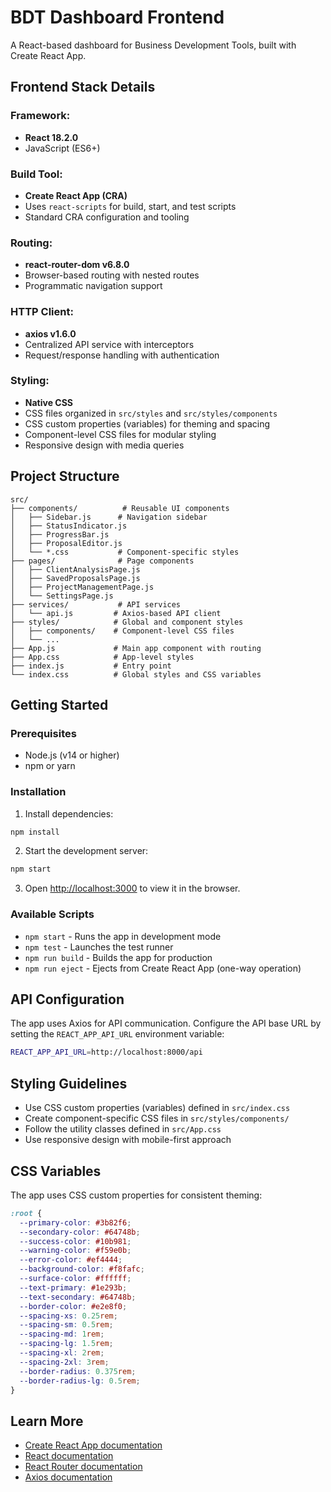# BDT Dashboard Frontend

A React-based dashboard for Business Development Tools, built with Create React App.

## Frontend Stack Details

### Framework:
- **React 18.2.0**
- JavaScript (ES6+)

### Build Tool:
- **Create React App (CRA)**
- Uses `react-scripts` for build, start, and test scripts
- Standard CRA configuration and tooling

### Routing:
- **react-router-dom v6.8.0**
- Browser-based routing with nested routes
- Programmatic navigation support

### HTTP Client:
- **axios v1.6.0**
- Centralized API service with interceptors
- Request/response handling with authentication

### Styling:
- **Native CSS**
- CSS files organized in `src/styles` and `src/styles/components`
- CSS custom properties (variables) for theming and spacing
- Component-level CSS files for modular styling
- Responsive design with media queries

## Project Structure

```
src/
├── components/          # Reusable UI components
│   ├── Sidebar.js      # Navigation sidebar
│   ├── StatusIndicator.js
│   ├── ProgressBar.js
│   ├── ProposalEditor.js
│   └── *.css           # Component-specific styles
├── pages/              # Page components
│   ├── ClientAnalysisPage.js
│   ├── SavedProposalsPage.js
│   ├── ProjectManagementPage.js
│   └── SettingsPage.js
├── services/           # API services
│   └── api.js         # Axios-based API client
├── styles/            # Global and component styles
│   ├── components/    # Component-level CSS files
│   └── ...
├── App.js             # Main app component with routing
├── App.css            # App-level styles
├── index.js           # Entry point
└── index.css          # Global styles and CSS variables
```

## Getting Started

### Prerequisites
- Node.js (v14 or higher)
- npm or yarn

### Installation

1. Install dependencies:
```bash
npm install
```

2. Start the development server:
```bash
npm start
```

3. Open [http://localhost:3000](http://localhost:3000) to view it in the browser.

### Available Scripts

- `npm start` - Runs the app in development mode
- `npm test` - Launches the test runner
- `npm run build` - Builds the app for production
- `npm run eject` - Ejects from Create React App (one-way operation)

## API Configuration

The app uses Axios for API communication. Configure the API base URL by setting the `REACT_APP_API_URL` environment variable:

```bash
REACT_APP_API_URL=http://localhost:8000/api
```

## Styling Guidelines

- Use CSS custom properties (variables) defined in `src/index.css`
- Create component-specific CSS files in `src/styles/components/`
- Follow the utility classes defined in `src/App.css`
- Use responsive design with mobile-first approach

## CSS Variables

The app uses CSS custom properties for consistent theming:

```css
:root {
  --primary-color: #3b82f6;
  --secondary-color: #64748b;
  --success-color: #10b981;
  --warning-color: #f59e0b;
  --error-color: #ef4444;
  --background-color: #f8fafc;
  --surface-color: #ffffff;
  --text-primary: #1e293b;
  --text-secondary: #64748b;
  --border-color: #e2e8f0;
  --spacing-xs: 0.25rem;
  --spacing-sm: 0.5rem;
  --spacing-md: 1rem;
  --spacing-lg: 1.5rem;
  --spacing-xl: 2rem;
  --spacing-2xl: 3rem;
  --border-radius: 0.375rem;
  --border-radius-lg: 0.5rem;
}
```

## Learn More

- [Create React App documentation](https://facebook.github.io/create-react-app/docs/getting-started)
- [React documentation](https://reactjs.org/)
- [React Router documentation](https://reactrouter.com/)
- [Axios documentation](https://axios-http.com/)
